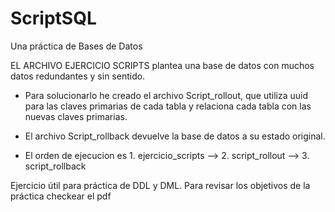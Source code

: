 # ScriptSQL
Una práctica de Bases de Datos

EL ARCHIVO EJERCICIO SCRIPTS plantea una base de datos con muchos datos redundantes y sin sentido. 
 - Para solucionarlo he creado el archivo Script_rollout, que utiliza uuid para las claves primarias de cada tabla y relaciona cada tabla con las nuevas claves primarias.
 - El archivo Script_rollback devuelve la base de datos a su estado original.
 
 - El orden de ejecucion es 1. ejercicio_scripts --> 2. script_rollout --> 3. script_rollback
    
Ejercicio útil para práctica de DDL y DML. Para revisar los objetivos de la práctica checkear el pdf
